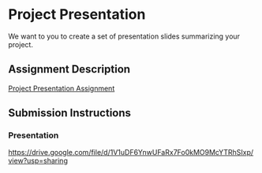# Project Presentation
We want to you to create a set of presentation slides summarizing your project.

## Assignment Description
[Project Presentation Assignment](https://education.launchcode.org/liftoff/modules/assignments/project-presentation)

## Submission Instructions

### Presentation
https://drive.google.com/file/d/1V1uDF6YnwUFaRx7Fo0kMO9McYTRhSIxp/view?usp=sharing
